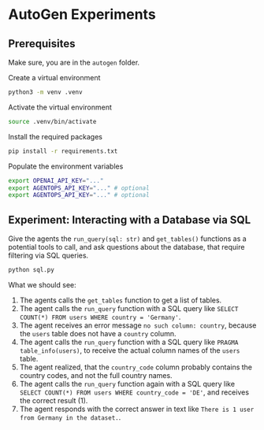 # AutoGen Experiments

## Prerequisites

Make sure, you are in the `autogen` folder.

Create a virtual environment

```bash
python3 -m venv .venv
```

Activate the virtual environment

```bash
source .venv/bin/activate
```

Install the required packages

```bash
pip install -r requirements.txt
```

Populate the environment variables

```bash
export OPENAI_API_KEY="..."
export AGENTOPS_API_KEY="..." # optional
export AGENTOPS_API_KEY="..." # optional
```

## Experiment: Interacting with a Database via SQL

Give the agents the `run_query(sql: str)` and `get_tables()` functions as a potential tools to call, and ask questions about the database, that require filtering via SQL queries.

```bash
python sql.py
```

What we should see:

1. The agents calls the `get_tables` function to get a list of tables.
2. The agent calls the `run_query` function with a SQL query like `SELECT COUNT(*) FROM users WHERE country = 'Germany'`.
3. The agent receives an error message `no such column: country`, because the `users` table does not have a `country` column.
4. The agent calls the `run_query` function with a SQL query like `PRAGMA table_info(users)`, to receive the actual column names of the `users` table.
5. The agent realized, that the `country_code` column probably contains the country codes, and not the full country names.
6. The agent calls the `run_query` function again with a SQL query like `SELECT COUNT(*) FROM users WHERE country_code = 'DE'`, and receives the correct result (1).
7. The agent responds with the correct answer in text like `There is 1 user from Germany in the dataset.`.
